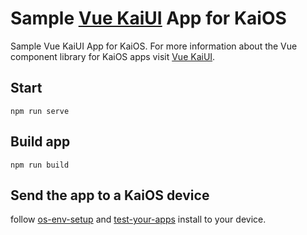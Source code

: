 # Sample [Vue KaiUI](https://github.com/sebastianbaar/vue-kaiui) App for KaiOS

Sample Vue KaiUI App for KaiOS. 
For more information about the Vue component library for KaiOS apps visit [Vue KaiUI](https://github.com/sebastianbaar/vue-kaiui).

## Start

```console
npm run serve
```

## Build app

```console
npm run build
```

## Send the app to a KaiOS device

follow [os-env-setup](https://developer.kaiostech.com/getting-started/env-setup/os-env-setup) and [test-your-apps](https://developer.kaiostech.com/getting-started/build-your-first-package-app/test-your-apps)
install to your device.
